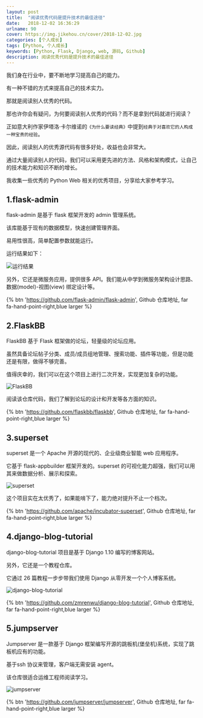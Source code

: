 ```yaml
---
layout: post
title:  "阅读优秀代码是提升技术的最佳途径"
date:   2018-12-02 16:36:29
urlname: 90
cover: https://img.jikehou.cn/cover/2018-12-02.jpg
categories: [个人成长]
tags: [Python, 个人成长]
keywords: [Python, Flask, Django, web, 源码, Github]
description: 阅读优秀代码是提升技术的最佳途径
---
```

我们身在行业中，要不断地学习提高自己的能力。

有一种不错的方式来提高自己的技术实力。

那就是阅读别人优秀的代码。

那也许你会有疑问，为何要阅读别人优秀的代码？而不是拿到代码就进行阅读？

正如意大利作家伊塔洛·卡尔维诺的`《为什么要读经典》`中提到`经典于对喜欢它的人构成一种宝贵的经验`。
<!-- more -->
因此，阅读别人的优秀源代码有很多好处，收益也会非常大。

通过大量阅读别人的代码，我们可以采用更先进的方法、风格和架构模式，让自己的技术能力和知识不断的增长。

我收集一些优秀的 Python Web 相关的优秀项目，分享给大家参考学习。

## 1.flask-admin
flask-admin 是基于 flask 框架开发的 admin 管理系统。

该库能基于现有的数据模型，快速创建管理界面。

易用性很高，简单配置参数就能运行。

运行结果如下：

![运行结果](https://img.jikehou.cn/img/124_1.gif)

另外，它还是微服务应用，提供很多 API。我们能从中学到微服务架构设计思路、数据(model)-视图(view) 绑定设计等。

{% btn 'https://github.com/flask-admin/flask-admin', Github 仓库地址, far fa-hand-point-right,blue larger %}


## 2.FlaskBB
FlaskBB 基于 Flask 框架做的论坛，轻量级的论坛应用。

虽然具备论坛帖子分类、成员/成员组地管理、搜索功能、插件等功能，但是功能还是有限，做得不够完善。

值得庆幸的，我们可以在这个项目上进行二次开发，实现更加复杂的功能。

![FlaskBB](https://img.jikehou.cn/img/124_2.png)

阅读该仓库代码，我们了解到论坛的设计和开发等各方面的知识。

{% btn 'https://github.com/flaskbb/flaskbb', Github 仓库地址, far fa-hand-point-right,blue larger %}


## 3.superset
superset 是一个 Apache 开源的现代的、企业级商业智能 web 应用程序。

它基于 flask-appbuilder 框架开发的。superset 的可视化能力超强，我们可以用其来做数据分析、展示和探索。

![superset](https://img.jikehou.cn/img/124_3.png)

这个项目实在太优秀了，如果能啃下了，能力绝对提升不止一个档次。

{% btn 'https://github.com/apache/incubator-superset', Github 仓库地址, far fa-hand-point-right,blue larger %}


## 4.django-blog-tutorial
django-blog-tutorial 项目是基于 Django 1.10 编写的博客网站。

另外，它还是一个教程仓库。

它通过 26 篇教程一步步带我们使用 Django 从零开发一个个人博客系统。

![django-blog-tutorial](https://img.jikehou.cn/img/124_4.png)


{% btn 'https://github.com/zmrenwu/django-blog-tutorial', Github 仓库地址, far fa-hand-point-right,blue larger %}


## 5.jumpserver
Jumpserver 是一款基于 Django 框架编写开源的跳板机(堡垒机)系统，实现了跳板机应有的功能。

基于ssh 协议来管理，客户端无需安装 agent。

该仓库很适合运维工程师阅读学习。

![jumpserver](https://img.jikehou.cn/img/124_5.png)


{% btn 'https://github.com/jumpserver/jumpserver', Github 仓库地址, far fa-hand-point-right,blue larger %}